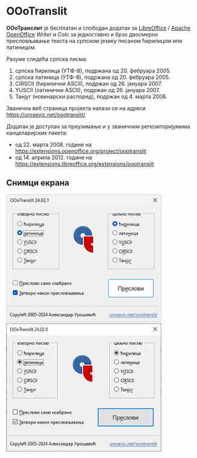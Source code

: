 # OOoTranslit

**ООоТранслит** је бесплатан и слободан додатак за [LibreOffice](https://sr.libreoffice.org/) / [Apache OpenOffice](https://www.openoffice.org/sr/) *Writer* и *Calc* за једноставно и брзо двосмерно пресловљавање текста на српском језику писаном ћирилицом или латиницом.

Разуме следећа српска писма:

1. српска ћирилица (УТФ-8), подржана од 20. фебруара 2005.
1. српска латиница (УТФ-8), подржана од 20. фебруара 2005.
1. CIRSCII (ћирилични ASCII), подржан од 26. јануара 2007.
1. YUSCII (латинични ASCII), подржан од 26. јануара 2007.
1. Танјуг (новинарски распоред), подржан од 4. марта 2008.

Званична веб страница пројекта налази се на адреси https://urosevic.net/oootranslit/

Додатак је доступан за преузимање и у званичним репозиторијумима канцеларијских пакета:

* од 22. марта 2008. године на https://extensions.openoffice.org/project/oootranslit
* од 14. априла 2012. године на https://extensions.libreoffice.org/extensions/oootranslit


## Снимци екрана

![ООоТранслит 24.02.1](images/OOoTranslit-24021-win11.png?raw=true "ООоТранслит 24.02.1 на Windows 11")
![ООоТранслит 24.02.0](images/OOoTranslit-24020-win10.png?raw=true "ООоТранслит 24.02.0 на Windows 10")

